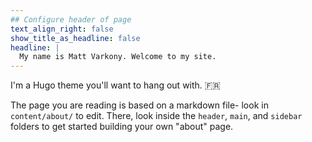 ```yaml
---
## Configure header of page
text_align_right: false
show_title_as_headline: false
headline: |
  My name is Matt Varkony. Welcome to my site.
---
```


<!-- this is a subheadline -->
I'm a Hugo theme you'll want to hang out with. :fr: 

The page you are reading is based on a markdown file- look in `content/about/` to edit. There, look inside the `header`, `main`, and `sidebar` folders to get started building your own "about" page.

